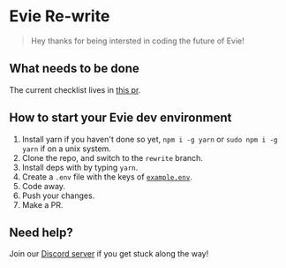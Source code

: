 # Evie Re-write

> Hey thanks for being intersted in coding the future of Evie!

## What needs to be done

The current checklist lives in [this pr](https://github.com/twisttaan/Evie/pull/28).

## How to start your Evie dev environment

1. Install yarn if you haven't done so yet, `npm i -g yarn` or `sudo npm i -g yarn` if on a unix system.
2. Clone the repo, and switch to the `rewrite` branch.
3. Install deps with by typing `yarn`.
4. Create a `.env` file with the keys of [`example.env`](https://github.com/twisttaan/Evie/blob/rewrite/example.env).
5. Code away.
6. Push your changes.
7. Make a PR.

## Need help?

Join our [Discord server](https://evie.pw/discord) if you get stuck along the way!
